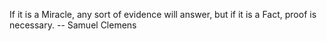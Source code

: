 If it is a Miracle, any sort of evidence will answer, but if it is a Fact,
proof is necessary.
		-- Samuel Clemens
